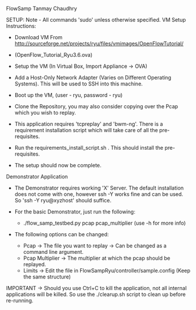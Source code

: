 FlowSamp
Tanmay Chaudhry

SETUP:
Note - All commands 'sudo' unless otherwise specified.
VM Setup Instructions:
- Download VM From http://sourceforge.net/projects/ryu/files/vmimages/OpenFlowTutorial/
- (OpenFlow_Tutorial_Ryu3.6.ova)

- Setup the VM (In Virtual Box, Import Appliance -> OVA)
- Add a Host-Only Network Adapter (Varies on Different Operating Systems). This will be used to SSH into this machine.
- Boot up the VM, (user - ryu, password - ryu)
- Clone the Repository, you may also consider copying over the Pcap which you wish to replay.
- This application requires 'tcpreplay' and 'bwm-ng'. There is a requirement installation script which will take care of all the pre-requisites.
- Run the requirements_install_script.sh . This should install the pre-requisites.
- The setup should now be complete. 


Demonstrator Application
- The Demonstrator requires working 'X' Server. The default installation does not come with one, however ssh -Y works fine and can be used. So 'ssh -Y ryu@xyzhost' should suffice.
- For the basic Demonstrator, just run the following:
	* ./flow_samp_testbed.py pcap pcap_multiplier (use -h for more info)

- The following options can be changed:
	* Pcap -> The file you want to replay
	       -> Can be changed as a command line argument.
	* Pcap Multiplier -> The multiplier at which the pcap should be replayed.
	* Limits -> Edit the file in FlowSampRyu/controller/sample.config (Keep the same structure)

IMPORTANT ->
Should you use Ctrl+C to kill the application, not all internal applications will be killed. So use the ./clearup.sh script to clean up before re-running.
